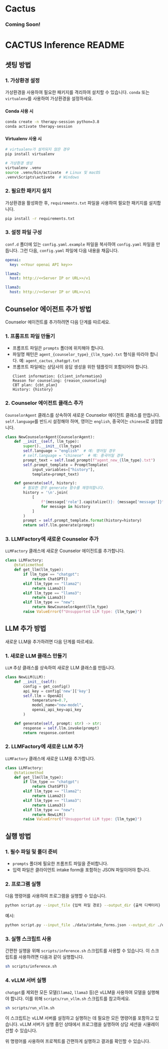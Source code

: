 # Cactus

### Coming Soon!

# CACTUS Inference README

## 셋팅 방법

### 1. 가상환경 설정

가상환경을 사용하여 필요한 패키지를 격리하여 설치할 수 있습니다. `conda` 또는 `virtualenv`를 사용하여 가상환경을 설정하세요.

#### Conda 사용 시

```sh
conda create -n therapy-session python=3.8
conda activate therapy-session
```

#### Virtualenv 사용 시

```sh
# virtualenv가 설치되지 않은 경우
pip install virtualenv

# 가상환경 생성
virtualenv .venv
source .venv/bin/activate  # Linux 및 macOS
.venv\Scripts\activate  # Windows
```

### 2. 필요한 패키지 설치

가상환경을 활성화한 후, `requirements.txt` 파일을 사용하여 필요한 패키지를 설치합니다.

```sh
pip install -r requirements.txt
```

### 3. 설정 파일 구성

`conf.d` 폴더에 있는 `config.yaml.example` 파일을 복사하여 `config.yaml` 파일을 만듭니다. 그런 다음, `config.yaml` 파일에 다음 내용을 채웁니다.

```yaml
openai:
  key: <<Your openai API key>>

llama2:
  host: http://<<Server IP or URL>>/v1

llama3:
  host: http://<<Server IP or URL>>/v1
```

## Counselor 에이전트 추가 방법

Counselor 에이전트를 추가하려면 다음 단계를 따르세요.

### 1. 프롬프트 파일 만들기

- 프롬프트 파일은 `prompts` 폴더에 위치해야 합니다.
- 파일명 패턴은 `agent_{counselor_type}_{llm_type}.txt` 형식을 따라야 합니다.
  예: `agent_cactus_chatgpt.txt`
- 프롬프트 파일에는 상담사의 응답 생성을 위한 템플릿이 포함되어야 합니다.
  ```text
  Client information: {client_information}
  Reason for counseling: {reason_counseling}
  CBT plan: {cbt_plan}
  History: {history}
  ```

### 2. Counselor 에이전트 클래스 추가

`CounselorAgent` 클래스를 상속하여 새로운 Counselor 에이전트 클래스를 만듭니다. `self.language`를 반드시 설정해야 하며, 영어는 `english`, 중국어는 `chinese`로 설정합니다.

```python
class NewCounselorAgent(CounselorAgent):
    def __init__(self, llm_type):
        super().__init__(llm_type)
        self.language = "english"  # 예: 영어일 경우
        # self.language = "chinese"  # 예: 중국어일 경우
        prompt_text = self.load_prompt(f"agent_new_{llm_type}.txt")
        self.prompt_template = PromptTemplate(
            input_variables=["history"],
            template=prompt_text)

    def generate(self, history):
        # 필요한 경우 generate 함수를 재정의합니다.
        history = '\n'.join(
            [
                f"{message['role'].capitalize()}: {message['message']}"
                for message in history
            ]
        )
        prompt = self.prompt_template.format(history=history)
        return self.llm.generate(prompt)
```

### 3. LLMFactory에 새로운 Counselor 추가

`LLMFactory` 클래스에 새로운 Counselor 에이전트를 추가합니다.

```python
class LLMFactory:
    @staticmethod
    def get_llm(llm_type):
        if llm_type == "chatgpt":
            return ChatGPT()
        elif llm_type == "llama2":
            return LLama2()
        elif llm_type == "llama3":
            return LLama3()
        elif llm_type == "new":
            return NewCounselorAgent(llm_type)
        raise ValueError(f"Unsupported LLM type: {llm_type}")
```

## LLM 추가 방법

새로운 LLM을 추가하려면 다음 단계를 따르세요.

### 1. 새로운 LLM 클래스 만들기

`LLM` 추상 클래스를 상속하여 새로운 LLM 클래스를 만듭니다.

```python
class NewLLM(LLM):
    def __init__(self):
        config = get_config()
        api_key = config['new']['key']
        self.llm = OpenAI(
            temperature=0.7,
            model_name="new-model",
            openai_api_key=api_key
        )

    def generate(self, prompt: str) -> str:
        response = self.llm.invoke(prompt)
        return response.content
```

### 2. LLMFactory에 새로운 LLM 추가

`LLMFactory` 클래스에 새로운 LLM을 추가합니다.

```python
class LLMFactory:
    @staticmethod
    def get_llm(llm_type):
        if llm_type == "chatgpt":
            return ChatGPT()
        elif llm_type == "llama2":
            return LLama2()
        elif llm_type == "llama3":
            return LLama3()
        elif llm_type == "new":
            return NewLLM()
        raise ValueError(f"Unsupported LLM type: {llm_type}")
```

## 실행 방법

### 1. 필수 파일 및 폴더 준비

- `prompts` 폴더에 필요한 프롬프트 파일을 준비합니다.
- 입력 파일은 클라이언트 intake form을 포함하는 JSON 파일이어야 합니다.

### 2. 프로그램 실행

다음 명령어를 사용하여 프로그램을 실행할 수 있습니다.

```sh
python script.py --input_file {입력 파일 경로} --output_dir {출력 디렉터리} --counselor_type {counselor 유형} --llm_type {LLM 유형} --max_turns {최대 턴 수}
```

예시:

```sh
python script.py --input_file ./data/intake_forms.json --output_dir ./output --counselor_type cactus --llm_type chatgpt --max_turns 20
```

### 3. 실행 스크립트 사용

간편한 실행을 위해 `scripts/inference.sh` 스크립트를 사용할 수 있습니다. 이 스크립트를 사용하려면 다음과 같이 실행합니다.

```sh
sh scripts/inference.sh
```

### 4. vLLM 서버 실행

`chatgpt`를 제외한 모든 모델(`llama2`, `llama3` 등)은 vLLM을 사용하여 모델을 실행해야 합니다. 이를 위해 `scripts/run_vllm.sh` 스크립트를 참고하세요.

```sh
sh scripts/run_vllm.sh
```

이 스크립트는 vLLM 서버를 설정하고 실행하는 데 필요한 모든 명령어를 포함하고 있습니다. vLLM 서버가 실행 중인 상태에서 프로그램을 실행하여 상담 세션을 시뮬레이션할 수 있습니다.

위 명령어를 사용하여 프로젝트를 간편하게 실행하고 결과를 확인할 수 있습니다.